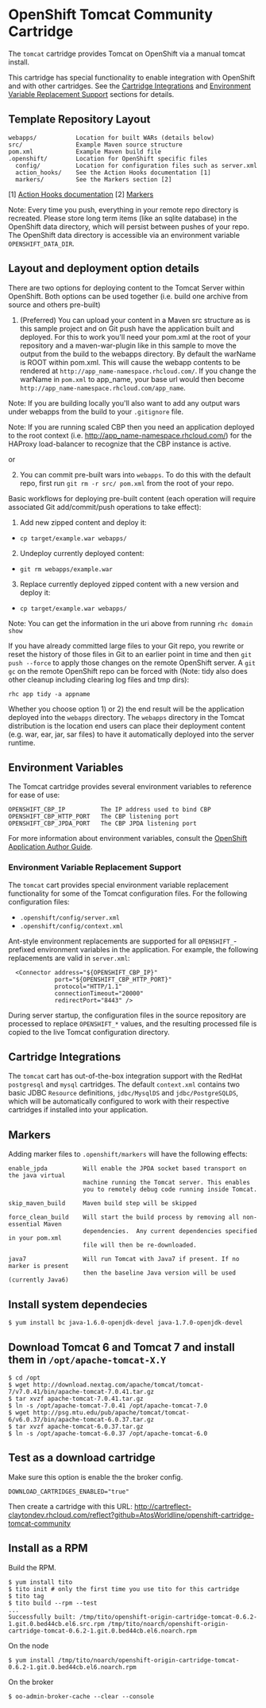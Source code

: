 # OpenShift Tomcat Community Cartridge

The `tomcat` cartridge provides Tomcat on OpenShift via a manual tomcat install.

This cartridge has special functionality to enable integration with OpenShift and with other
cartridges. See the [Cartridge Integrations](#cartridge-integrations) and
[Environment Variable Replacement Support](#environment-variable-replacement-support) sections
for details.

## Template Repository Layout

    webapps/           Location for built WARs (details below)
    src/               Example Maven source structure
    pom.xml            Example Maven build file
    .openshift/        Location for OpenShift specific files
      config/          Location for configuration files such as server.xml
      action_hooks/    See the Action Hooks documentation [1]
      markers/         See the Markers section [2]

\[1\] [Action Hooks documentation](https://github.com/openshift/origin-server/blob/master/node/README.writing_applications.md#action-hooks)
\[2\] [Markers](#markers)

Note: Every time you push, everything in your remote repo directory is recreated.
      Please store long term items (like an sqlite database) in the OpenShift
      data directory, which will persist between pushes of your repo.
      The OpenShift data directory is accessible via an environment variable `OPENSHIFT_DATA_DIR`.

## Layout and deployment option details
There are two options for deploying content to the Tomcat Server within OpenShift. Both options
can be used together (i.e. build one archive from source and others pre-built)

1) (Preferred) You can upload your content in a Maven src structure as is this sample project and on 
Git push have the application built and deployed.  For this to work you'll need your pom.xml at the 
root of your repository and a maven-war-plugin like in this sample to move the output from the build
to the webapps directory.  By default the warName is ROOT within pom.xml.  This will cause the 
webapp contents to be rendered at `http://app_name-namespace.rhcloud.com/`.  If you change the warName in 
`pom.xml` to app_name, your base url would then become `http://app_name-namespace.rhcloud.com/app_name`.

Note: If you are building locally you'll also want to add any output wars under webapps 
from the build to your `.gitignore` file.

Note: If you are running scaled CBP then you need an application deployed to the root context (i.e. 
http://app_name-namespace.rhcloud.com/) for the HAProxy load-balancer to recognize that the CBP instance 
is active.

or

2) You can commit pre-built wars into `webapps`.  To do this
with the default repo, first run `git rm -r src/ pom.xml` from the root of your repo.

Basic workflows for deploying pre-built content (each operation will require associated
Git add/commit/push operations to take effect):

1. Add new zipped content and deploy it:
  * `cp target/example.war webapps/`
2. Undeploy currently deployed content:
  * `git rm webapps/example.war`
3. Replace currently deployed zipped content with a new version and deploy it:
  * `cp target/example.war webapps/`

Note: You can get the information in the uri above from running `rhc domain show`

If you have already committed large files to your Git repo, you rewrite or reset the history of those files in Git
to an earlier point in time and then `git push --force` to apply those changes on the remote OpenShift server.  A 
`git gc` on the remote OpenShift repo can be forced with (Note: tidy also does other cleanup including clearing log
files and tmp dirs):

`rhc app tidy -a appname`

Whether you choose option 1) or 2) the end result will be the application 
deployed into the `webapps` directory. The `webapps` directory in the 
Tomcat distribution is the location end users can place 
their deployment content (e.g. war, ear, jar, sar files) to have it 
automatically deployed into the server runtime.

## Environment Variables

The Tomcat cartridge provides several environment variables to reference for ease
of use:

    OPENSHIFT_CBP_IP          The IP address used to bind CBP
    OPENSHIFT_CBP_HTTP_PORT   The CBP listening port
    OPENSHIFT_CBP_JPDA_PORT   The CBP JPDA listening port

For more information about environment variables, consult the
[OpenShift Application Author Guide](https://github.com/openshift/origin-server/blob/master/node/README.writing_applications.md).

### Environment Variable Replacement Support

The `tomcat` cart provides special environment variable replacement functionality for some of the Tomcat configuration files.
For the following configuration files:

  * `.openshift/config/server.xml`
  * `.openshift/config/context.xml`

Ant-style environment replacements are supported for all `OPENSHIFT_`-prefixed environment variables in the application. For
example, the following replacements are valid in `server.xml`:

      <Connector address="${OPENSHIFT_CBP_IP}"
                 port="${OPENSHIFT_CBP_HTTP_PORT}"
                 protocol="HTTP/1.1"
                 connectionTimeout="20000"
                 redirectPort="8443" />

During server startup, the configuration files in the source repository are processed to replace `OPENSHIFT_*` values, and the
resulting processed file is copied to the live Tomcat configuration directory.


## Cartridge Integrations

The `tomcat` cart has out-of-the-box integration support with the RedHat `postgresql` and `mysql` cartridges. The default
`context.xml` contains two basic JDBC `Resource` definitions, `jdbc/MysqlDS` and `jdbc/PostgreSQLDS`, which will be automatically
configured to work with their respective cartridges if installed into your application.


## Markers

Adding marker files to `.openshift/markers` will have the following effects:

    enable_jpda          Will enable the JPDA socket based transport on the java virtual
                         machine running the Tomcat server. This enables
                         you to remotely debug code running inside Tomcat.
    
    skip_maven_build     Maven build step will be skipped
    
    force_clean_build    Will start the build process by removing all non-essential Maven
                         dependencies.  Any current dependencies specified in your pom.xml
                         file will then be re-downloaded.
    
    java7                Will run Tomcat with Java7 if present. If no marker is present
                         then the baseline Java version will be used (currently Java6)

## Install system dependecies
 
    $ yum install bc java-1.6.0-openjdk-devel java-1.7.0-openjdk-devel

## Download Tomcat 6 and Tomcat 7 and install them in `/opt/apache-tomcat-X.Y`

    $ cd /opt
    $ wget http://download.nextag.com/apache/tomcat/tomcat-7/v7.0.41/bin/apache-tomcat-7.0.41.tar.gz
    $ tar xvzf apache-tomcat-7.0.41.tar.gz
    $ ln -s /opt/apache-tomcat-7.0.41 /opt/apache-tomcat-7.0
    $ wget http://psg.mtu.edu/pub/apache/tomcat/tomcat-6/v6.0.37/bin/apache-tomcat-6.0.37.tar.gz
    $ tar xvzf apache-tomcat-6.0.37.tar.gz
    $ ln -s /opt/apache-tomcat-6.0.37 /opt/apache-tomcat-6.0

## Test as a download cartridge

Make sure this option is enable the the broker config.

    DOWNLOAD_CARTRIDGES_ENABLED="true"

Then create a cartridge with this URL: <http://cartreflect-claytondev.rhcloud.com/reflect?github=AtosWorldline/openshift-cartridge-tomcat-community>

## Install as a RPM

Build the RPM.

    $ yum install tito
    $ tito init # only the first time you use tito for this cartridge
    $ tito tag
    $ tito build --rpm --test
    ...
    Successfully built: /tmp/tito/openshift-origin-cartridge-tomcat-0.6.2-1.git.0.bed44cb.el6.src.rpm /tmp/tito/noarch/openshift-origin-cartridge-tomcat-0.6.2-1.git.0.bed44cb.el6.noarch.rpm

On the node

    $ yum install /tmp/tito/noarch/openshift-origin-cartridge-tomcat-0.6.2-1.git.0.bed44cb.el6.noarch.rpm

On the broker

    $ oo-admin-broker-cache --clear --console
